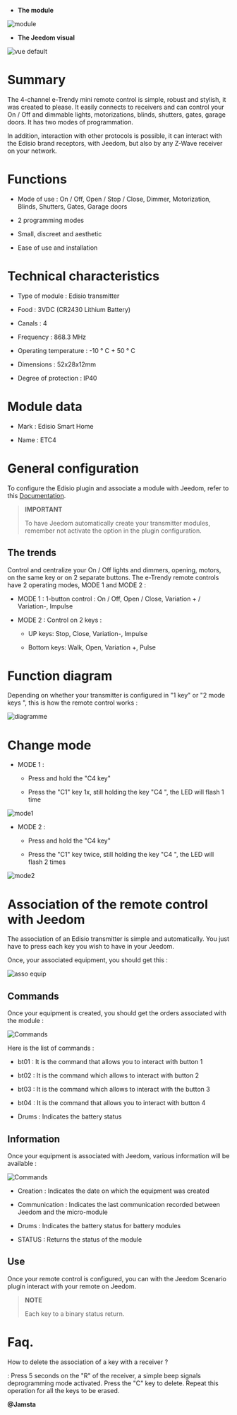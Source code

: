 -   **The module**

![module](images/etc4/module.jpg)

-   **The Jeedom visual**

![vue default](images/etc4/vue_default.jpg)

Summary 
======

The 4-channel e-Trendy mini remote control is simple, robust and stylish,
it was created to please. It easily connects to receivers and
can control your On / Off and dimmable lights, motorizations,
blinds, shutters, gates, garage doors. It has two modes of
programmation.

In addition, interaction with other protocols is possible, it can
interact with the Edisio brand receptors, with Jeedom, but
also by any Z-Wave receiver on your network.

Functions 
=========

-   Mode of use : On / Off, Open / Stop / Close, Dimmer,
    Motorization, Blinds, Shutters, Gates, Garage doors

-   2 programming modes

-   Small, discreet and aesthetic

-   Ease of use and installation

Technical characteristics 
===========================

-   Type of module : Edisio transmitter

-   Food : 3VDC (CR2430 Lithium Battery)

-   Canals : 4

-   Frequency : 868.3 MHz

-   Operating temperature : -10 ° C + 50 ° C

-   Dimensions : 52x28x12mm

-   Degree of protection : IP40

Module data 
=================

-   Mark : Edisio Smart Home

-   Name : ETC4

General configuration 
======================

To configure the Edisio plugin and associate a module with Jeedom,
refer to this
[Documentation](https://www.jeedom.fr/doc/documentation/plugins/edisio/en_US/edisio.html).

> **IMPORTANT**
>
> To have Jeedom automatically create your transmitter modules, remember
> not activate the option in the plugin configuration.

The trends 
---------

Control and centralize your On / Off lights and dimmers,
opening, motors, on the same key or on 2 separate buttons. The
e-Trendy remote controls have 2 operating modes, MODE 1 and MODE 2
:

-   MODE 1 : 1-button control : On / Off, Open / Close,
    Variation + / Variation-, Impulse

-   MODE 2 : Control on 2 keys :

    -   UP keys: Stop, Close, Variation-, Impulse

    -   Bottom keys: Walk, Open, Variation +, Pulse

Function diagram 
===========================

Depending on whether your transmitter is configured in "1 key" or "2 mode
keys ", this is how the remote control works :

![diagramme](images/etc4/diagramme.jpg)

Change mode 
===============

-   MODE 1 :

    -   Press and hold the "C4 key"

    -   Press the "C1" key 1x, still holding the key
        "C4 ", the LED will flash 1 time

![mode1](images/etc4/mode1.jpg)

-   MODE 2 :

    -   Press and hold the "C4 key"

    -   Press the "C1" key twice, still holding the key
        "C4 ", the LED will flash 2 times

![mode2](images/etc4/mode2.jpg)

Association of the remote control with Jeedom 
=======================================

The association of an Edisio transmitter is simple and
automatically. You just have to press each key you
wish to have in your Jeedom.

Once, your associated equipment, you should get this :

![asso equip](images/etc4/asso_equip.jpg)

Commands 
---------

Once your equipment is created, you should get the orders
associated with the module :

![Commands](images/etc4/commandes.jpg)

Here is the list of commands :

-   bt01 : It is the command that allows you to interact with button 1

-   bt02 : It is the command which allows to interact with button 2

-   bt03 : It is the command which allows to interact with the button 3

-   bt04 : It is the command that allows you to interact with button 4

-   Drums : Indicates the battery status

Information 
------------

Once your equipment is associated with Jeedom, various information will be
available :

![Commands](images/etc4/infos.jpg)

-   Creation : Indicates the date on which the equipment was created

-   Communication : Indicates the last communication recorded between
    Jeedom and the micro-module

-   Drums : Indicates the battery status for battery modules

-   STATUS : Returns the status of the module

Use 
-----------

Once your remote control is configured, you can with the
Jeedom Scenario plugin interact with your remote on Jeedom.

> **NOTE**
>
> Each key to a binary status return.

Faq. 
======

How to delete the association of a key with a receiver ?

:   Press 5 seconds on the "R" of the receiver, a simple beep signals
    deprogramming mode activated. Press the "C" key to delete.
    Repeat this operation for all the keys to be erased.

**@Jamsta**
